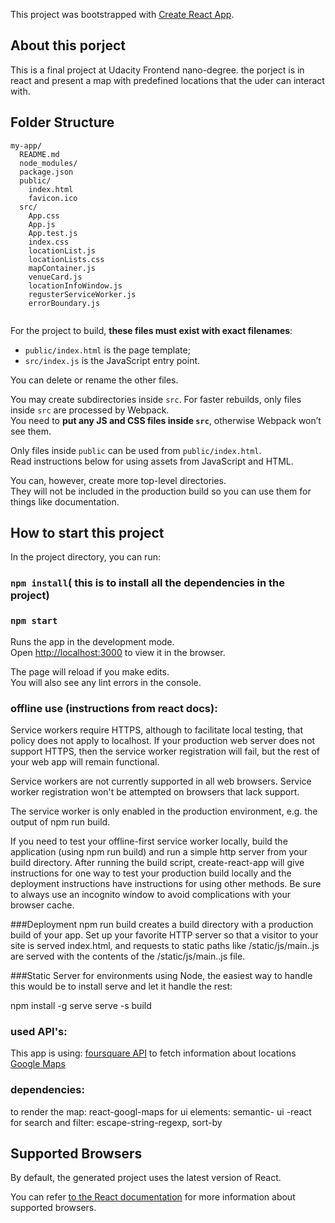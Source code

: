 This project was bootstrapped with [Create React App](https://github.com/facebookincubator/create-react-app).


## About this porject

This is a final project at Udacity Frontend nano-degree. the porject is in react and present a map with predefined locations that the uder can
interact with.



## Folder Structure
```
my-app/
  README.md
  node_modules/
  package.json
  public/
    index.html
    favicon.ico
  src/
    App.css
    App.js
    App.test.js
    index.css
    locationList.js
    locationLists.css
    mapContainer.js
    venueCard.js
    locationInfoWindow.js
    regusterServiceWorker.js
    errorBoundary.js
   
```

For the project to build, **these files must exist with exact filenames**:

* `public/index.html` is the page template;
* `src/index.js` is the JavaScript entry point.

You can delete or rename the other files.

You may create subdirectories inside `src`. For faster rebuilds, only files inside `src` are processed by Webpack.<br>
You need to **put any JS and CSS files inside `src`**, otherwise Webpack won’t see them.

Only files inside `public` can be used from `public/index.html`.<br>
Read instructions below for using assets from JavaScript and HTML.

You can, however, create more top-level directories.<br>
They will not be included in the production build so you can use them for things like documentation.

## How to start this project

In the project directory, you can run:

### `npm install`( this is to install all the dependencies in the project)
### `npm start`

Runs the app in the development mode.<br>
Open [http://localhost:3000](http://localhost:3000) to view it in the browser.

The page will reload if you make edits.<br>
You will also see any lint errors in the console.
### offline use (instructions from react docs):
Service workers require HTTPS, although to facilitate local testing, that policy does not apply to localhost. If your production web server does not support HTTPS, then the service worker registration will fail, but the rest of your web app will remain functional.

Service workers are not currently supported in all web browsers. Service worker registration won't be attempted on browsers that lack support.

The service worker is only enabled in the production environment, e.g. the output of npm run build. 

If you need to test your offline-first service worker locally, build the application (using npm run build) and run a simple http server from your build directory. After running the build script, create-react-app will give instructions for one way to test your production build locally and the deployment instructions have instructions for using other methods. Be sure to always use an incognito window to avoid complications with your browser cache.

###Deployment
npm run build creates a build directory with a production build of your app. Set up your favorite HTTP server so that a visitor to your site is served index.html, and requests to static paths like /static/js/main.<hash>.js are served with the contents of the /static/js/main.<hash>.js file.

###Static Server
for environments using Node, the easiest way to handle this would be to install serve and let it handle the rest:

npm install -g serve
serve -s build

### used API's:

This app is using:
[foursquare API](https://foursquare.com/developers/explore#req=users%2Fself) to fetch information about locations
[Google Maps](https://enterprise.google.com/intl/en_uk/maps/?utm_source=cpc&utm_medium=google&utm_campaign=2016-geo-emea-endor-gmedia-search-gb-homepage&utm_content=gb%7Cen%7Chybr%7C1001878%7C%7Cbk%7Cbrand%7C%7Chomepage&ds_lpt_start=&ds_lpt_end=&dclid=CLWFqPWRydwCFcq_dwodzfwNnA)
### dependencies:
to render the map: react-googl-maps
for ui elements: semantic- ui -react 
for search and filter: escape-string-regexp, sort-by

## Supported Browsers

By default, the generated project uses the latest version of React.

You can refer [to the React documentation](https://reactjs.org/docs/react-dom.html#browser-support) for more information about supported browsers.





